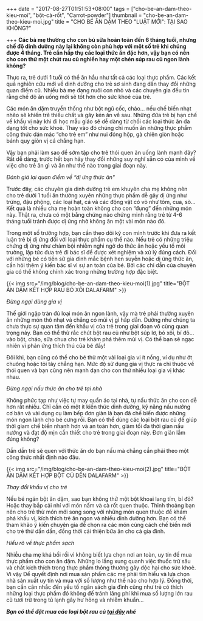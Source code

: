 +++
date = "2017-08-27T01:51:53+08:00"
tags = ["cho-be-an-dam-theo-kieu-moi", "bột-cà-rốt", "Carrot-powder"]
thumbnail = "cho-be-an-dam-theo-kieu-moi.jpg"
title = "CHO BÉ ĂN DẶM THEO \"LUẬT MỚI\": TẠI SAO KHÔNG?"

+++
**Các bà mẹ thường cho con bú sữa hoàn toàn đến 6 tháng tuổi, nhưng chế độ dinh dưỡng này lại không còn phù hợp với một số trẻ khi chúng được 4 tháng. Trẻ cần hấp thụ các loại thức ăn đặc hơn, vậy bạn có nên cho con thử một chút rau củ nghiền hay một chén súp rau củ ngon lành không?**

Thực ra, trẻ dưới 1 tuổi có thể ăn hầu như tất cả các loại thực phẩm. Các kết quả nghiên cứu mới về dinh dưỡng cho trẻ sơ sinh đang dần thay đổi những quan điểm cũ. Nhiều bà mẹ đang nuôi con nhỏ và các chuyên gia đều tin rằng chế độ ăn uống mới sẽ tốt hơn cho sức khoẻ của trẻ.

Các món ăn dặm truyền thống như bột ngũ cốc, cháo… nếu chế biến nhạt nhẽo sẽ khiến trẻ thiếu chất và gây kén ăn về sau. Những đứa trẻ bị hạn chế về khẩu vị này khi đi học mẫu giáo sẽ dễ dàng từ chối các loại thức ăn đa dạng tốt cho sức khoẻ. Thay vào đó chúng chỉ muốn ăn những thực phẩm công thức dán mác “cho trẻ em” như nui đóng hộp, gà chiên giòn hoặc bánh quy giòn vị cá chẳng hạn.

Vậy bạn phải làm sao để sớm tập cho trẻ thói quen ăn uống lành mạnh đây? Rất dễ dàng, trước hết bạn hãy thay đổi những suy nghĩ sẵn có của mình về việc cho trẻ ăn gì và ăn như thế nào trong giai đoạn này.

_Đánh giá lại quan điểm về “dị ứng thức ăn"_

Trước đây, các chuyên gia dinh dưỡng trẻ em khuyên cha mẹ không nên cho trẻ dưới 1 tuổi ăn thường xuyên những thực phẩm dễ gây dị ứng như trứng, đậu phộng, các loại hạt, cá và các động vật có vỏ như tôm, cua, sò… Kết quả là nhiều cha mẹ hoàn toàn không cho con “đụng” đến những món này. Thật ra, chưa có một bằng chứng nào chứng minh rằng trẻ từ 4-6 tháng tuổi tránh được dị ứng nhờ không ăn một vài món nào đó.

Trong một số trường hợp, bạn cần theo dõi kỹ con mình trước khi đưa ra kết luận trẻ bị dị ứng đối với loại thực phẩm cụ thể nào. Nếu trẻ có những triệu chứng dị ứng như chàm bội nhiễm nghi ngờ do thức ăn hoặc yếu tố môi trường, lập tức đưa trẻ đi bác sĩ để được xét nghiệm và xử lý đúng cách. Đối với những bé có tiền sử gia đình mắc bệnh hen suyễn hoặc dị ứng thức ăn, cần hỏi thêm ý kiến bác sĩ vì sự an toàn của bé. Bởi các chỉ dẫn của chuyên gia có thể không chính xác trong những trường hợp đặc biệt.

{{< img src="/img/blog/cho-be-an-dam-theo-kieu-moi(1).jpg" title="BỘT ĂN DẶM KẾT HỢP RAU BÓ XÔI DALAFARM" >}}

_Đừng ngại dùng gia vị_

Thế giới ngập tràn đủ loại món ăn ngon lành, vậy mà trẻ phải thường xuyên ăn những món thô nhạt và chẳng có mùi vị gì hấp dẫn. Dường như chúng ta chưa thực sự quan tâm đến khẩu vị của trẻ trong giai đoạn vô cùng quan trọng này. Bạn có thể thử rắc chút bột rau củ như bột súp lơ, bó xôi, bí đỏ… vào bột, cháo, sữa chua cho trẻ khám phá thêm mùi vị. Có thể bạn sẽ ngạc nhiên vì phản ứng thích thú của bé đấy!

Đôi khi, bạn cũng có thể cho bé thử một vài loại gia vị ít nồng, ví dụ như ớt chuông hoặc tỏi tây chẳng hạn. Mức độ sử dụng gia vị thực ra chỉ thuộc về thói quen và bạn cũng nên mạnh dạn cho con thử nhiều loại gia vị khác nhau.

_Đừng ngại nấu thức ăn cho trẻ tại nhà_

Không phức tạp như việc tự may quần áo tại nhà, tự nấu thức ăn cho con dễ hơn rất nhiều. Chỉ cần có một ít kiến thức dinh dưỡng, kỹ năng nấu nướng cơ bản và vài dụng cụ làm bếp đơn giản là bạn đã chế biến được những món ngon lành cho bé cưng rồi. Bạn có thể dùng các loại bột rau củ đế giúp thời giam chế biến nhanh hơn và an toàn hơn, giảm tối đa thời gian nấu nướng và đạt độ mịn cần thiết cho trẻ trong giai đoạn này. Đơn giản lắm đúng không?

Dần dần trẻ sẽ quen với thức ăn do bạn nấu mà chẳng cần phải theo một công thức nhất định nào đâu.

{{< img src="/img/blog/cho-be-an-dam-theo-kieu-moi(2).jpg" title="BỘT ĂN DẶM KẾT HỢP BỘT CỦ DỀN DALAFARM" >}}

_Thay đổi khẩu vị cho trẻ_

Nếu bé ngán bột ăn dặm, sao bạn không thử một bột khoai lang tím, bí đỏ? Hoặc thay bắp cải nhí với món nấm và cà rốt quen thuộc. Thỉnh thoảng bạn nên cho trẻ thử món mới song song với những món quen thuộc để khám phá khẩu vị, kích thích trẻ ăn ngon và nhiều dinh dưỡng hơn. Bạn có thể tham khảo ý kiến chuyên gia để chọn ra các món cùng cách chế biến mới cho trẻ thử dần dần, đồng thời cải thiện bữa ăn cho cả gia đình.

_Hiểu rõ về thực phẩm sạch_

Nhiều cha mẹ khá bối rối vì không biết lựa chọn nơi an toàn, uy tín đế mua thực phẩm cho con ăn dặm. Những lo lắng xung quanh việc thuốc trừ sâu và chất kích thích trong thực phẩm thông thường gây độc hại cho sức khoẻ. Vì vậy Để quyết định nơi mua sản phẩm các mẹ phải tìm hiểu và lựa chọn nhà sản xuất uy tín và mua với số lượng như thế nào cho hợp lý. Đồng thời, bạn cần cân nhắc đến yếu tố ngân sách gia đình cũng như trẻ có thích những loại thực phẩm đó không đế tránh lãng phí khi mua số lượng lớn rau cũ tươi trữ trong tủ lạnh gây hư hỏng và nhiễm khuẩn…

**_Bạn có thể đặt mua các loại bột rau củ [tại đây](/san-pham) nhé_**

